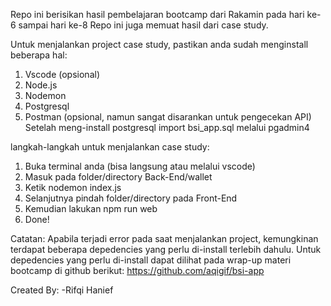 Repo ini berisikan hasil pembelajaran bootcamp dari Rakamin pada hari ke-6 sampai hari ke-8
Repo ini juga memuat hasil dari case study.

Untuk menjalankan project case study, pastikan anda sudah menginstall beberapa hal:
1. Vscode (opsional)
2. Node.js
3. Nodemon
4. Postgresql
5. Postman (opsional, namun sangat disarankan untuk pengecekan API)
Setelah meng-install postgresql import bsi_app.sql melalui pgadmin4

langkah-langkah untuk menjalankan case study:
1. Buka terminal anda (bisa langsung atau melalui vscode)
2. Masuk pada folder/directory Back-End/wallet
3. Ketik nodemon index.js
4. Selanjutnya pindah folder/directory pada Front-End
5. Kemudian lakukan npm run web
6. Done!

Catatan: Apabila terjadi error pada saat menjalankan project, kemungkinan
terdapat beberapa depedencies yang perlu di-install terlebih dahulu.
Untuk depedencies yang perlu di-install dapat dilihat pada 
wrap-up materi bootcamp di github berikut:
https://github.com/aqigif/bsi-app

Created By:
-Rifqi Hanief
